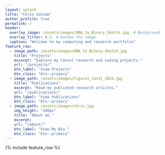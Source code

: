 ```yaml
---
layout: splash
title: "Chris Sansam"
author_profile: true
permalink: /
header:
  overlay_image: /assets/images/DNA_to_Binary_Sketch.jpg  # Background image
  overlay_filter: 0.5  # Darken the image
  caption: "Welcome to my computing and research portfolio"
feature_row:
  - image_path: /assets/images/DNA_to_Binary_Sketch.jpg
    title: "Projects"
    excerpt: "Explore my latest research and coding projects."
    url: "/projects/"
    btn_label: "View Projects"
    btn_class: "btn--primary"
  - image_path: /assets/images/Figure1_Jan31_2024.jpg
    title: "Publications"
    excerpt: "Read my published research articles."
    url: "/publications/"
    btn_label: "View Publications"
    btn_class: "btn--primary"
  - image_path: /assets/images/chris.jpg
    img_height: "200px"
    title: "About me."
    excerpt:
    url: "/about/"
    btn_label: "View My Bio."
    btn_class: "btn--primary"
---
```


{% include feature_row %}
